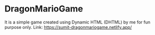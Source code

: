 # DragonMarioGame
It is a simple game created using Dynamic HTML (DHTML) by me for fun purpose only.
Link:  https://sumit-dragonmariogame.netlify.app/
